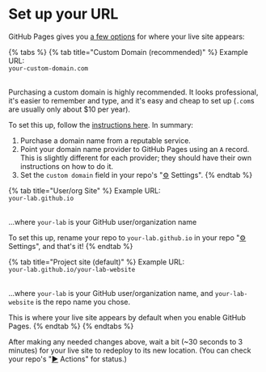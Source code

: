 # Set up your URL

GitHub Pages gives you [a few options](https://docs.github.com/en/pages/getting-started-with-github-pages/about-github-pages#types-of-github-pages-sites) for where your live site appears:

{% tabs %}
{% tab title="Custom Domain (recommended)" %}
Example URL:\
`your-custom-domain.com`

\
Purchasing a custom domain is highly recommended. It looks professional, it's easier to remember and type, and it's easy and cheap to set up (`.com`s are usually only about $10 per year).

To set this up, follow the [instructions here](https://docs.github.com/en/github/working-with-github-pages/managing-a-custom-domain-for-your-github-pages-site#configuring-an-apex-domain). In summary:

1. Purchase a domain name from a reputable service.
2. Point your domain name provider to GitHub Pages using an `A` record. This is slightly different for each provider; they should have their own instructions on how to do it.
3. Set the `custom domain` field in your repo's "[⚙️](https://emojipedia.org/gear/) Settings".
{% endtab %}

{% tab title="User/org Site" %}
Example URL:\
`your-lab.github.io`

\
...where `your-lab` is your GitHub user/organization name

To set this up, rename your repo to `your-lab.github.io` in your repo "[⚙️](https://emojipedia.org/gear/) Settings", and that's it!
{% endtab %}

{% tab title="Project site (default)" %}
Example URL:\
`your-lab.github.io/your-lab-website`

\
...where `your-lab` is your GitHub user/organization name, and `your-lab-website` is the repo name you chose.

This is where your live site appears by default when you enable GitHub Pages.
{% endtab %}
{% endtabs %}

After making any needed changes above, wait a bit (\~30 seconds to 3 minutes) for your live site to redeploy to its new location. (You can check your repo's "[▶️](https://emojipedia.org/play-button/) Actions" for status.)
